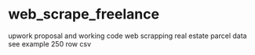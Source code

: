 # web_scrape_freelance
upwork proposal and working code web scrapping real estate parcel data see example 250 row csv

